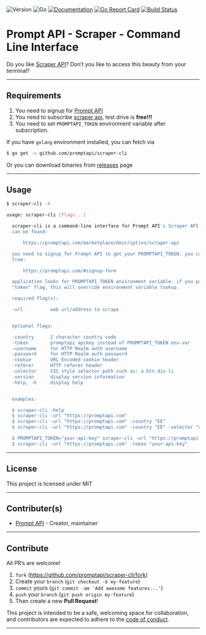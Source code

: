 ![Version](https://img.shields.io/badge/version-0.0.0-orange.svg)
![Go](https://img.shields.io/badge/go-1.15.1-black.svg)
[![Documentation](https://godoc.org/github.com/promptapi/scraper-cli?status.svg)](https://pkg.go.dev/github.com/promptapi/scraper-cli)
[![Go Report Card](https://goreportcard.com/badge/github.com/promptapi/scraper-cli)](https://goreportcard.com/report/github.com/promptapi/scraper-cli)
[![Build Status](https://travis-ci.org/promptapi/scraper-cli.svg?branch=main)](https://travis-ci.org/promptapi/scraper-cli)

# Prompt API - Scraper - Command Line Interface

Do you like [Scraper API][scraper-api]? Don’t you like to access this beauty
from your terminal?

---

## Requirements

1. You need to signup for [Prompt API][promptapi-signup]
1. You need to subscribe [scraper api][scraper-api], test drive is **free!!!**
1. You need to set `PROMPTAPI_TOKEN` environment variable after subscription.

If you have `golang` environment installed, you can fetch via

```bash
$ go get -u github.com/promptapi/scraper-cli
```

Or you can download binaries from [releases][releases] page

---

## Usage

```bash
$ scraper-cli -h

usage: scraper-cli [flags...]

  scraper-cli is a command-line interface for Prompt API's Scraper API. Details
  can be found:

      https://promptapi.com/marketplace/description/scraper-api

  you need to signup for Prompt API to get your PROMPTAPI_TOKEN. you can signup
  from:

      https://promptapi.com/#signup-form

  application looks for PROMPTAPI_TOKEN environment variable. if you pass 
  "token" flag, this will override environment variable lookup.

  required flag(s):

  -url          web url/address to scrape


  optional flags:

  -country      2 character country code
  -token        promptapi apikey instead of PROMPTAPI_TOKEN env-var
  -username     for HTTP Realm auth username
  -password     for HTTP Realm auth password
  -cookie       URL Encoded cookie header
  -referer      HTTP referer header
  -selector     CSS style selector path such as: a.btn div li
  -version      display version information
  -help, -h     display help


  examples:

  $ scraper-cli -help
  $ scraper-cli -url "https://promptapi.com"
  $ scraper-cli -url "https://promptapi.com" -country "EE"
  $ scraper-cli -url "https://promptapi.com" -country "EE" -selector "a.btn div li"

  $ PROMPTAPI_TOKEN="your-api-key" scraper-cli -url "https://promptapi.com"
  $ scraper-cli -url "https://promptapi.com" -token "your-api-key"
```

---

## License

This project is licensed under MIT

---

## Contributer(s)

* [Prompt API](https://github.com/promptapi) - Creator, maintainer

---

## Contribute

All PR’s are welcome!

1. `fork` (https://github.com/promptapi/scraper-cli/fork)
1. Create your `branch` (`git checkout -b my-feature`)
1. `commit` yours (`git commit -am 'Add awesome features...'`)
1. `push` your `branch` (`git push origin my-feature`)
1. Than create a new **Pull Request**!

This project is intended to be a safe,
welcoming space for collaboration, and contributors are expected to adhere to
the [code of conduct][coc].

---

[scraper-api]:      https://promptapi.com/marketplace/description/scraper-api
[promptapi-signup]: https://promptapi.com/#signup-form
[coc]:              https://github.com/promptapi/scraper-cli/blob/main/CODE_OF_CONDUCT.md
[releases]:         https://github.com/promptapi/scraper-cli/releases